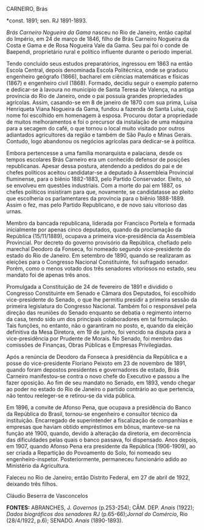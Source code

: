 CARNEIRO, Brás

\*const. 1891; sen. RJ 1891-1893.

*Brás Carneiro Nogueira da Gama* nasceu no Rio de Janeiro, então capital
do Império, em 24 de março de 1846, filho de Brás Carneiro Nogueira da
Costa e Gama e de Rosa Nogueira Vale da Gama. Seu pai foi o conde de
Baependi, proprietário rural e político influente durante o período
imperial.

Tendo concluído seus estudos preparatórios, ingressou em 1863 na então
Escola Central, depois denominada Escola Politécnica, onde se graduou
engenheiro geógrafo (1866), bacharel em ciências matemáticas e físicas
(1867) e engenheiro civil (1868). Formado, decidiu seguir o exemplo
paterno e dedicar-se à lavoura no município de Santa Teresa de Valença,
na antiga província do Rio de Janeiro, onde o pai possuía grandes
propriedades agrícolas. Assim, casando-se em 8 de janeiro de 1870 com
sua prima, Luísa Henriqueta Viana Nogueira da Gama, fundou a fazenda de
Santa Luísa, cujo nome foi escolhido em homenagem à esposa. Procurou
dotar a propriedade de muitos melhoramentos e foi o precursor da
instalação de uma máquina para a secagem do café, o que tornou o local
muito visitado por outros adiantados agricultores da região e também de
São Paulo e Minas Gerais. Contudo, logo abandonou os negócios agrícolas
para dedicar-se à política.

Embora pertencesse a uma família monarquista e palaciana, desde os
tempos escolares Brás Carneiro era um conhecido defensor de posições
republicanas. Apesar dessa postura, atendendo a pedidos do pai e de
chefes políticos aceitou candidatar-se a deputado à Assembleia
Provincial fluminense, para o biênio 1882-1883, pelo Partido
Conservador. Eleito, só se envolveu em questões industriais. Com a morte
do pai em 1887, os chefes políticos insistiram para que, novamente, se
candidatasse ao pleito que escolheria os parlamentares da província para
o biênio 1888-1889. Assim o fez, mas pelo Partido Republicano, e de novo
saiu vitorioso das urnas.

Membro da bancada republicana, liderada por Francisco Portela e formada
inicialmente por apenas cinco deputados, quando da proclamação da
República (15/11/1889), ocupava a primeira vice-presidência da
Assembleia Provincial. Por decreto do governo provisório da República,
chefiado pelo marechal Deodoro da Fonseca, foi nomeado segundo
vice-presidente do estado do Rio de Janeiro. Em setembro de 1890, quando
se realizaram as eleições para o Congresso Nacional Constituinte, foi
sufragado senador. Porém, como o menos votado dos três senadores
vitoriosos no estado, seu mandato foi de apenas três anos.

Promulgada a Constituição de 24 de fevereiro de 1891 e dividido o
Congresso Constituinte em Senado e Câmara dos Deputados, foi escolhido
vice-presidente do Senado, o que lhe permitiu presidir a primeira sessão
da primeira legislatura do Congresso Nacional. Também foi o responsável
pela direção das reuniões do Senado enquanto se debatia o regimento
interno da casa, tendo sido um dos principais colaboradores em tal
formulação. Tais funções, no entanto, não o garantiram no posto, e,
quando da eleição definitiva da Mesa Diretora, em 19 de junho, foi
vencido na disputa para a vice-presidência por Prudente de Morais. No
Senado, foi membro das comissões de Finanças, Obras Públicas e Empresas
Privilegiadas.

Após a renúncia de Deodoro da Fonseca à presidência da República e a
posse do vice-presidente Floriano Peixoto em 23 de novembro de 1891,
quando foram depostos presidentes e governadores de estado, Brás
Carneiro manifestou-se contra o novo chefe do Executivo e passou a lhe
fazer oposição. Ao fim de seu mandato no Senado, em 1893, vendo chegar
ao poder no estado do Rio de Janeiro o partido contrário ao que
pertencia, não tentou reeleger-se e retirou-se da vida pública.

Em 1896, a convite de Afonso Pena, que ocupava a presidência do Banco da
República do Brasil, tornou-se engenheiro e consultor técnico da
instituição. Encarregado de superintender a fiscalização de companhias e
empresas que haviam obtido empréstimos em bônus, manteve-se na função
até 1900, quando, devido à alteração da diretoria, em decorrência das
dificuldades pelas quais o banco passava, foi dispensado. Anos depois,
em 1907, quando Afonso Pena era presidente da República (1906-1909), ao
ser criada a Repartição do Povoamento do Solo, foi nomeado seu
engenheiro-inspetor. Posteriormente, permaneceu funcionário adido ao
Ministério da Agricultura.

Faleceu no Rio de Janeiro, então Distrito Federal, em 27 de abril de
1922, deixando três filhos.

Cláudio Beserra de Vasconcelos

**FONTES:** ABRANCHES, J. *Governos* (p.253-254); CÂM. DEP. *Anais*
(1922); *Dados biográficos dos senadores RJ* (p.65-66);*Jornal do
Comércio*, Rio (28/4/1922, p.6); SENADO. *Anais* (1890-1893).
